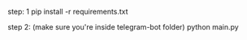 step: 1
pip install -r requirements.txt

step 2: (make sure you're inside telegram-bot folder)
python main.py

